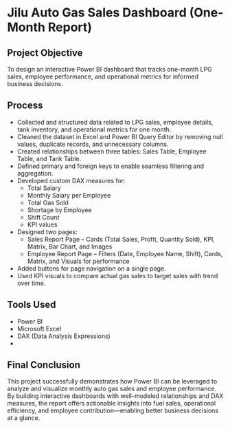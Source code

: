 # Jilu Auto Gas Sales Dashboard (One-Month Report)
## Project Objective
To design an interactive Power BI dashboard that tracks one-month LPG sales, employee performance, and operational metrics for informed business decisions.

## Process  
- Collected and structured data related to LPG sales, employee details, tank inventory, and operational metrics for one month.  
- Cleaned the dataset in Excel and Power BI Query Editor by removing null values, duplicate records, and unnecessary columns.  
- Created relationships between three tables: Sales Table, Employee Table, and Tank Table.  
- Defined primary and foreign keys to enable seamless filtering and aggregation.  
- Developed custom DAX measures for:  
  - Total Salary  
  - Monthly Salary per Employee  
  - Total Gas Sold  
  - Shortage by Employee  
  - Shift Count  
  - KPI values  
- Designed two pages:  
  - Sales Report Page – Cards (Total Sales, Profit, Quantity Sold), KPI, Matrix, Bar Chart, and Images  
  - Employee Report Page – Filters (Date, Employee Name, Shift), Cards, Matrix, and Visuals for performance  
- Added buttons for page navigation on a single page.  
- Used KPI visuals to compare actual gas sales to target sales with trend over time.  

## Tools Used
 - Power BI  
 - Microsoft Excel  
 - DAX (Data Analysis Expressions)
 - 
## Final Conclusion
This project successfully demonstrates how Power BI can be leveraged to analyze and visualize monthly auto gas sales and employee performance. By building interactive dashboards with well-modeled relationships and DAX measures, the report offers actionable insights into fuel sales, operational efficiency, and employee contribution—enabling better business decisions at a glance.
